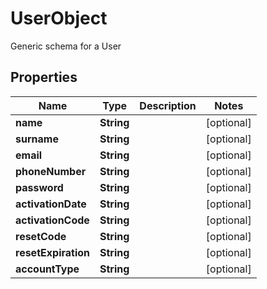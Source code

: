 

# UserObject

Generic schema for a User
## Properties

Name | Type | Description | Notes
------------ | ------------- | ------------- | -------------
**name** | **String** |  |  [optional]
**surname** | **String** |  |  [optional]
**email** | **String** |  |  [optional]
**phoneNumber** | **String** |  |  [optional]
**password** | **String** |  |  [optional]
**activationDate** | **String** |  |  [optional]
**activationCode** | **String** |  |  [optional]
**resetCode** | **String** |  |  [optional]
**resetExpiration** | **String** |  |  [optional]
**accountType** | **String** |  |  [optional]



